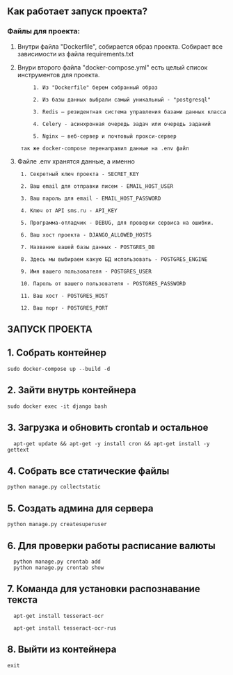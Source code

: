 ## Как работает запуск проекта?

### Файлы для проекта:

1. Внутри файла "Dockerfile", собирается образ проекта. Собирает все зависимости из файла requirements.txt


2. Внури второго файла "docker-compose.yml" есть целый список инструментов для проекта. 

            1. Из "Dockerfile" берем собранный образ

            2. Из базы данных выбрали самый уникальный - "postgresql"

            3. Redis — резидентная система управления базами данных класса 

            4. Celery - асинхронная очередь задач или очередь заданий

            5. Nginx — веб-сервер и почтовый прокси-сервер

        так же docker-compose перенаправил данные на .env файл
    
3. Файле .env хранятся данные, а именно

        1. Секретный ключ проекта - SECRET_KEY

        2. Ваш email для отправки писем - EMAIL_HOST_USER

        3. Ваш пароль для email - EMAIL_HOST_PASSWORD

        4. Ключ от API sms.ru - API_KEY

        5. Программа-отладчик - DEBUG, для проверки сервиса на ошибки.

        6. Ваш хост проекта - DJANGO_ALLOWED_HOSTS

        7. Название вашей базы данных - POSTGRES_DB

        8. Здесь мы выбираем какую БД использовать - POSTGRES_ENGINE

        9. Имя вашего пользователя - POSTGRES_USER

        10. Пароль от вашего пользователя - POSTGRES_PASSWORD

        11. Ваш хост - POSTGRES_HOST

        12. Ваш порт - POSTGRES_PORT

## ЗАПУСК ПРОЕКТА

## 1. Собрать контейнер
   
    sudo docker-compose up --build -d

## 2. Зайти внутрь контейнера 
   
    sudo docker exec -it django bash

## 3. Загрузка и обновить crontab и остальное


      apt-get update && apt-get -y install cron && apt-get install -y gettext


## 4. Собрать все статические файлы

    python manage.py collectstatic

## 5. Создать админа для сервера
   
    python manage.py createsuperuser

## 6. Для проверки работы расписание валюты

      python manage.py crontab add
      python manage.py crontab show

## 7. Команда для установки распознавание текста

      apt-get install tesseract-ocr
   
      apt-get install tesseract-ocr-rus

## 8. Выйти из контейнера

    exit